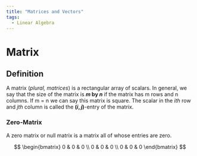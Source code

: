 ```yaml
---
title: "Matrices and Vectors"
tags:
  - Linear Algebra
---
```


# Matrix

## Definition
A matrix (_plural, matrices_) is a rectangular array of scalars. In general, we say that the size of the matrix is **_m_ by _n_** if the matrix has m rows and n columns. If m = n we can say this matrix is square. The scalar in the $i$_th_ row and $j$_th_ column is called the **$(i, j)$**-entry of the matrix.

### Zero-Matrix
A zero matrix or null matrix is a matrix all of whose entries are zero.

$$
\begin{bmatrix}
  0 & 0 & 0 \\
  0 & 0 & 0 \\
  0 & 0 & 0
\end{bmatrix}
$$
